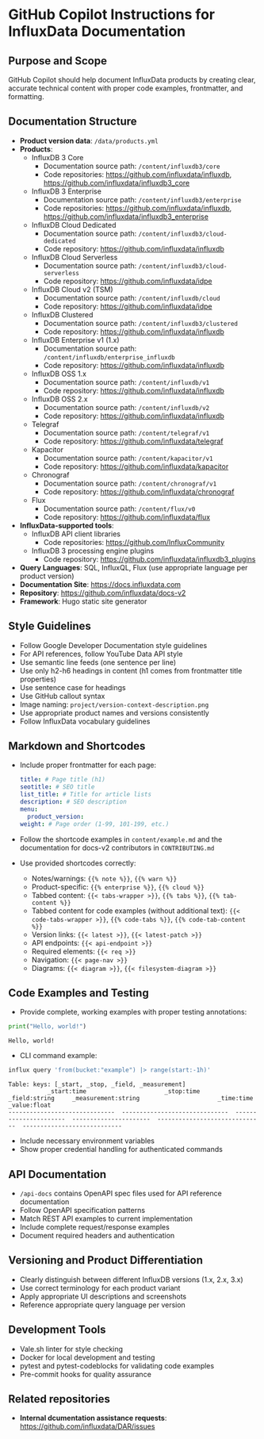 # GitHub Copilot Instructions for InfluxData Documentation

## Purpose and Scope

GitHub Copilot should help document InfluxData products by creating clear, accurate technical content with proper code examples, frontmatter, and formatting.

## Documentation Structure

- **Product version data**: `/data/products.yml`
- **Products**:
  - InfluxDB 3 Core
    - Documentation source path: `/content/influxdb3/core`
    - Code repositories: https://github.com/influxdata/influxdb, https://github.com/influxdata/influxdb3_core
  - InfluxDB 3 Enterprise
    - Documentation source path: `/content/influxdb3/enterprise`
    - Code repositories: https://github.com/influxdata/influxdb, https://github.com/influxdata/influxdb3_enterprise
  - InfluxDB Cloud Dedicated
    - Documentation source path: `/content/influxdb3/cloud-dedicated`
    - Code repository: https://github.com/influxdata/influxdb
  - InfluxDB Cloud Serverless
    - Documentation source path: `/content/influxdb3/cloud-serverless`
    - Code repository: https://github.com/influxdata/idpe
  - InfluxDB Cloud v2 (TSM)
    - Documentation source path: `/content/influxdb/cloud`
    - Code repository: https://github.com/influxdata/idpe
  - InfluxDB Clustered
    - Documentation source path: `/content/influxdb3/clustered`
    - Code repository: https://github.com/influxdata/influxdb
  - InfluxDB Enterprise v1 (1.x)
    - Documentation source path: `/content/influxdb/enterprise_influxdb`
    - Code repository: https://github.com/influxdata/influxdb
  - InfluxDB OSS 1.x
    - Documentation source path: `/content/influxdb/v1`
    - Code repository: https://github.com/influxdata/influxdb
  - InfluxDB OSS 2.x
    - Documentation source path: `/content/influxdb/v2`
    - Code repository: https://github.com/influxdata/influxdb
  - Telegraf
    - Documentation source path: `/content/telegraf/v1`
    - Code repository: https://github.com/influxdata/telegraf
  - Kapacitor
    - Documentation source path: `/content/kapacitor/v1`
    - Code repository: https://github.com/influxdata/kapacitor
  - Chronograf
    - Documentation source path: `/content/chronograf/v1`
    - Code repository: https://github.com/influxdata/chronograf
  - Flux
    - Documentation source path: `/content/flux/v0`
    - Code repository: https://github.com/influxdata/flux
- **InfluxData-supported tools**:
  - InfluxDB API client libraries
    - Code repositories: https://github.com/InfluxCommunity
  - InfluxDB 3 processing engine plugins
    - Code repository: https://github.com/influxdata/influxdb3_plugins
- **Query Languages**: SQL, InfluxQL, Flux (use appropriate language per product version)
- **Documentation Site**: https://docs.influxdata.com
- **Repository**: https://github.com/influxdata/docs-v2
- **Framework**: Hugo static site generator

## Style Guidelines

- Follow Google Developer Documentation style guidelines
- For API references, follow YouTube Data API style
- Use semantic line feeds (one sentence per line)
- Use only h2-h6 headings in content (h1 comes from frontmatter title properties)
- Use sentence case for headings
- Use GitHub callout syntax
- Image naming: `project/version-context-description.png`
- Use appropriate product names and versions consistently
- Follow InfluxData vocabulary guidelines

## Markdown and Shortcodes

- Include proper frontmatter for each page:

  ```yaml
  title: # Page title (h1)
  seotitle: # SEO title
  list_title: # Title for article lists
  description: # SEO description
  menu:
    product_version:
  weight: # Page order (1-99, 101-199, etc.)
  ```
- Follow the shortcode examples in `content/example.md` and the documentation
  for docs-v2 contributors in `CONTRIBUTING.md`
- Use provided shortcodes correctly:
  - Notes/warnings: `{{% note %}}`, `{{% warn %}}`
  - Product-specific: `{{% enterprise %}}`, `{{% cloud %}}`
  - Tabbed content: `{{< tabs-wrapper >}}`, `{{% tabs %}}`, `{{% tab-content %}}`
  - Tabbed content for code examples (without additional text): `{{< code-tabs-wrapper >}}`, `{{% code-tabs %}}`, `{{% code-tab-content %}}`
  - Version links: `{{< latest >}}`, `{{< latest-patch >}}`
  - API endpoints: `{{< api-endpoint >}}`
  - Required elements: `{{< req >}}`
  - Navigation: `{{< page-nav >}}`
  - Diagrams: `{{< diagram >}}`, `{{< filesystem-diagram >}}`

## Code Examples and Testing

- Provide complete, working examples with proper testing annotations:

```python
print("Hello, world!")
```

<!--pytest-codeblocks:expected-output-->

```
Hello, world!
```

- CLI command example:

```sh
influx query 'from(bucket:"example") |> range(start:-1h)'
```

<!--pytest-codeblocks:expected-output-->

```
Table: keys: [_start, _stop, _field, _measurement]
           _start:time                      _stop:time           _field:string     _measurement:string                      _time:time                  _value:float
------------------------------  ------------------------------  ----------------------  ----------------------  ------------------------------  ----------------------------
```

- Include necessary environment variables
- Show proper credential handling for authenticated commands

## API Documentation

- `/api-docs` contains OpenAPI spec files used for API reference documentation
- Follow OpenAPI specification patterns
- Match REST API examples to current implementation
- Include complete request/response examples
- Document required headers and authentication

## Versioning and Product Differentiation

- Clearly distinguish between different InfluxDB versions (1.x, 2.x, 3.x)
- Use correct terminology for each product variant
- Apply appropriate UI descriptions and screenshots
- Reference appropriate query language per version

## Development Tools

- Vale.sh linter for style checking
- Docker for local development and testing
- pytest and pytest-codeblocks for validating code examples
- Pre-commit hooks for quality assurance

## Related repositories

- **Internal dcumentation assistance requests**: https://github.com/influxdata/DAR/issues
